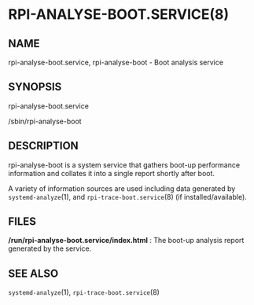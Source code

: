 # RPI-ANALYSE-BOOT.SERVICE(8)

## NAME
rpi-analyse-boot.service, rpi-analyse-boot - Boot analysis service

## SYNOPSIS
rpi-analyse-boot.service

/sbin/rpi-analyse-boot

## DESCRIPTION
rpi-analyse-boot is a system service that gathers boot-up performance
information and collates it into a single report shortly after boot.

A variety of information sources are used including data generated by
`systemd-analyze`(1), and `rpi-trace-boot.service`(8) (if installed/available).

## FILES
__/run/rpi-analyse-boot.service/index.html__
: The boot-up analysis report generated by the service.

## SEE ALSO
`systemd-analyze`(1), `rpi-trace-boot.service`(8)
